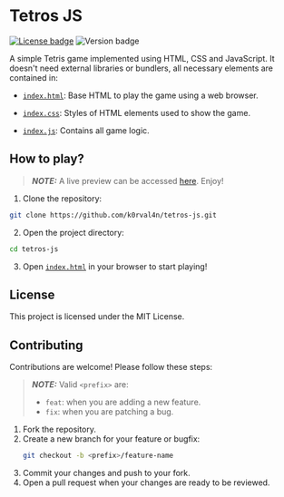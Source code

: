 # Tetros JS
<!-- https://stackoverflow.com/a/73422089 -->
[![License badge](https://img.shields.io/badge/license-MIT-8A2BE2)](/LICENSE)
<picture>
  <img alt="Version badge" src="https://img.shields.io/badge/version-1.1.0-green">
</picture>

A simple Tetris game implemented using HTML, CSS and JavaScript. It doesn't need external libraries or bundlers, all necessary elements are contained in:

- [```index.html```](/index.html): Base HTML to play the game using a web browser.

- [```index.css```](/index.css): Styles of HTML elements used to show the game.

- [```index.js```](/index.js): Contains all game logic.

## How to play?
> **_NOTE:_**  A live preview can be accessed [here](https://k0rval4n.github.io/tetros-js/). Enjoy!

1. Clone the repository:
```bash
git clone https://github.com/k0rval4n/tetros-js.git
```

2. Open the project directory:
```bash
cd tetros-js
```

3. Open [```index.html```](/index.html) in your browser to start playing!

## License
This project is licensed under the MIT License.

## Contributing

Contributions are welcome! Please follow these steps:
> **_NOTE:_**  Valid ```<prefix>``` are:
> - ```feat```: when you are adding a new feature.
> - ```fix```: when you are patching a bug.

1. Fork the repository.
2. Create a new branch for your feature or bugfix:
   ```bash
   git checkout -b <prefix>/feature-name
   ```
3. Commit your changes and push to your fork.
4. Open a pull request when your changes are ready to be reviewed.